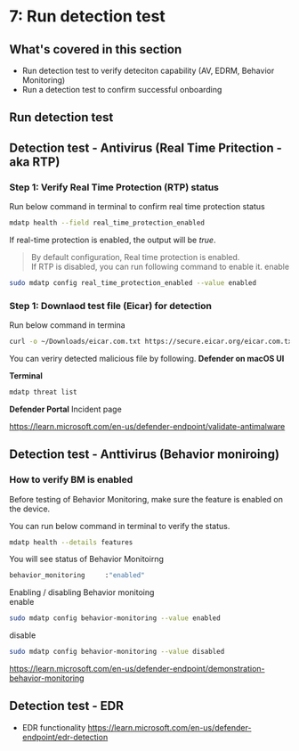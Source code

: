 # 7: Run detection test

## What's covered in this section
- Run detection test to verify deteciton capability (AV, EDRM, Behavior Monitoring)
- Run a detection test to confirm successful onboarding


## Run detection test

## Detection test - Antivirus (Real Time Pritection - aka RTP)

### Step 1: Verify Real Time Protection (RTP) status
Run below command in terminal to confirm real time protection status
```sh
mdatp health --field real_time_protection_enabled
```
If real-time protection is enabled, the output will be *true*.  

> By default configuration, Real time protection is enabled.  
> If RTP is disabled, you can run following command to enable it.
enable
```sh
sudo mdatp config real_time_protection_enabled --value enabled
```

### Step 1: Downlaod test file (Eicar) for detection
Run below command in termina
```sh
curl -o ~/Downloads/eicar.com.txt https://secure.eicar.org/eicar.com.txt
```


You can veriry detected malicious file by following.
**Defender on macOS UI**


**Terminal**  
```sh
mdatp threat list
```
**Defender Portal**
Incident page

https://learn.microsoft.com/en-us/defender-endpoint/validate-antimalware

## Detection test -  Anttivirus (Behavior moniroing)

### How to verify BM is enabled
Before testing of Behavior Monitoring, make sure the feature is enabled on the device.

You can run below command in terminal to verify the status.
```sh
mdatp health --details features
```
You will see status of Behavior Monitoirng
```sh
behavior_monitoring     :"enabled"
```
Enabling / disabling Behavior monitoing  
enable
```sh
sudo mdatp config behavior-monitoring --value enabled
```
disable
```sh
sudo mdatp config behavior-monitoring --value disabled
```

https://learn.microsoft.com/en-us/defender-endpoint/demonstration-behavior-monitoring

## Detection test - EDR
- EDR functionality
https://learn.microsoft.com/en-us/defender-endpoint/edr-detection
